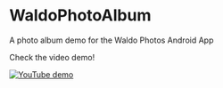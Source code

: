 # WaldoPhotoAlbum
A photo album demo for the Waldo Photos Android App

Check the video demo!

[![YouTube demo](https://img.youtube.com/vi/Vpq4rAJnPsQ/0.jpg)](https://www.youtube.com/watch?v=Vpq4rAJnPsQ)
